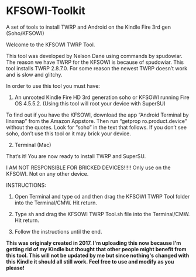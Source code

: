 # KFSOWI-Toolkit
A set of tools to install TWRP and Android on the Kindle Fire 3rd gen (Soho/KFSOWI)

Welcome to the KFSOWI TWRP Tool. 

This tool was developed by Nelson Dane using commands by spudowiar. The reason we have TWRP for the KFSOWI is because of spudowiar. This tool installs TWRP 2.8.7.0. For some reason the newest TWRP doesn’t work and is slow and glitchy.

In order to use this tool you must have:

1. An unrooted Kindle Fire HD 3rd generation soho or KFSOWI running Fire OS 4.5.5.2. (Using this tool will root your device with SuperSU)
 
To find out if you have the KFSOWI, download the app “Android Terminal by linxmap” from the Amazon Appstore. Then run “getprop ro.product.device” without the quotes. Look for “soho” in the text that follows. If you don’t see soho, don’t use this tool or it may brick your device. 

2. Terminal (Mac)

That’s it! You are now ready to install TWRP and SuperSU. 


I AM NOT RESPONSIBLE FOR BRICKED DEVICES!!!!! Only use on the KFSOWI. Not on any other device. 

INSTRUCTIONS:

1. Open Terminal and type cd and then drag the KFSOWI TWRP Tool folder into the Terminal/CMW. Hit return. 

2. Type sh and drag the KFSOWI TWRP Tool.sh file into the Terminal/CMW. Hit return. 

3. Follow the instructions until the end. 

<b>This was originaly created in 2017. I'm uploading this now because I'm getting rid of my Kindle but thought that other people might benefit from this tool. This will not be updated by me but since nothing's changed with this Kindle it should all still work. Feel free to use and modify as you please!</b>
